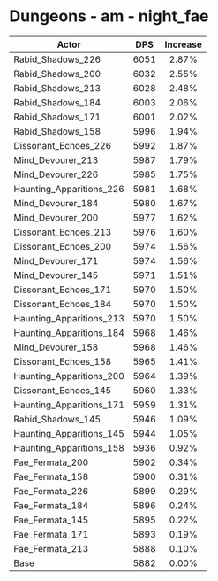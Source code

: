 # Dungeons - am - night_fae
| Actor | DPS | Increase |
|---|:---:|:---:|
|Rabid_Shadows_226|6051|2.87%|
|Rabid_Shadows_200|6032|2.55%|
|Rabid_Shadows_213|6028|2.48%|
|Rabid_Shadows_184|6003|2.06%|
|Rabid_Shadows_171|6001|2.02%|
|Rabid_Shadows_158|5996|1.94%|
|Dissonant_Echoes_226|5992|1.87%|
|Mind_Devourer_213|5987|1.79%|
|Mind_Devourer_226|5985|1.75%|
|Haunting_Apparitions_226|5981|1.68%|
|Mind_Devourer_184|5980|1.67%|
|Mind_Devourer_200|5977|1.62%|
|Dissonant_Echoes_213|5976|1.60%|
|Dissonant_Echoes_200|5974|1.56%|
|Mind_Devourer_171|5974|1.56%|
|Mind_Devourer_145|5971|1.51%|
|Dissonant_Echoes_171|5970|1.50%|
|Dissonant_Echoes_184|5970|1.50%|
|Haunting_Apparitions_213|5970|1.50%|
|Haunting_Apparitions_184|5968|1.46%|
|Mind_Devourer_158|5968|1.46%|
|Dissonant_Echoes_158|5965|1.41%|
|Haunting_Apparitions_200|5964|1.39%|
|Dissonant_Echoes_145|5960|1.33%|
|Haunting_Apparitions_171|5959|1.31%|
|Rabid_Shadows_145|5946|1.09%|
|Haunting_Apparitions_145|5944|1.05%|
|Haunting_Apparitions_158|5936|0.92%|
|Fae_Fermata_200|5902|0.34%|
|Fae_Fermata_158|5900|0.31%|
|Fae_Fermata_226|5899|0.29%|
|Fae_Fermata_184|5896|0.24%|
|Fae_Fermata_145|5895|0.22%|
|Fae_Fermata_171|5893|0.19%|
|Fae_Fermata_213|5888|0.10%|
|Base|5882|0.00%|
